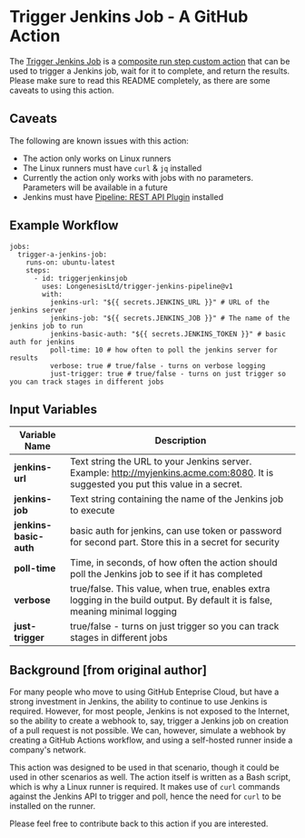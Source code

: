 # Trigger Jenkins Job - A GitHub Action

The [Trigger Jenkins Job](https://github.com/LongenesisLtd/trigger-jenkins-job) is a [composite run step custom action](https://docs.github.com/en/actions/creating-actions/creating-a-composite-run-steps-action) that can be used to trigger a Jenkins job, wait for it to complete, and return the results.  Please make sure to read this README completely, as there are some caveats to using this action.

## Caveats

The following are known issues with this action:

- The action only works on Linux runners
- The Linux runners must have `curl` & `jq` installed
- Currently the action only works with jobs with no parameters. Parameters will be available in a future 
- Jenkins must have [Pipeline: REST API Plugin](https://plugins.jenkins.io/pipeline-rest-api/) installed

## Example Workflow

```
jobs:
  trigger-a-jenkins-job:
    runs-on: ubuntu-latest
    steps:
      - id: triggerjenkinsjob
        uses: LongenesisLtd/trigger-jenkins-pipeline@v1
        with:
          jenkins-url: "${{ secrets.JENKINS_URL }}" # URL of the jenkins server
          jenkins-job: "${{ secrets.JENKINS_JOB }}" # The name of the jenkins job to run
          jenkins-basic-auth: "${{ secrets.JENKINS_TOKEN }}" # basic auth for jenkins
          poll-time: 10 # how often to poll the jenkins server for results
          verbose: true # true/false - turns on verbose logging
          just-trigger: true # true/false - turns on just trigger so you can track stages in different jobs
```

## Input Variables

Variable Name | Description
------------- | -----------
**jenkins-url** | Text string the URL to your Jenkins server. Example: http://myjenkins.acme.com:8080. It is suggested you put this value in a secret.
**jenkins-job** | Text string containing the name of the Jenkins job to execute
**jenkins-basic-auth** | basic auth for jenkins, can use token or password for second part. Store this in a secret for security
**poll-time** | Time, in seconds, of how often the action should poll the Jenkins job to see if it has completed
**verbose** | true/false. This value, when true, enables extra logging in the build output. By default it is false, meaning minimal logging
**just-trigger** | true/false - turns on just trigger so you can track stages in different jobs

## Background [from original author]

For many people who move to using GitHub Enteprise Cloud, but have a strong investment in Jenkins, the ability to continue to use Jenkins is required. However, for most people, Jenkins is not exposed to the Internet, so the ability to create a webhook to, say, trigger a Jenkins job on creation of a pull request is not possible.   We can, however, simulate a webhook by creating a GitHub Actions workflow, and using a self-hosted runner inside a company's network.

This action was designed to be used in that scenario, though it could be used in other scenarios as well.  The action itself is written as a Bash script, which is why a Linux runner is required. It makes use of `curl` commands against the Jenkins API to trigger and poll, hence the need for `curl` to be installed on the runner.

Please feel free to contribute back to this action if you are interested. 